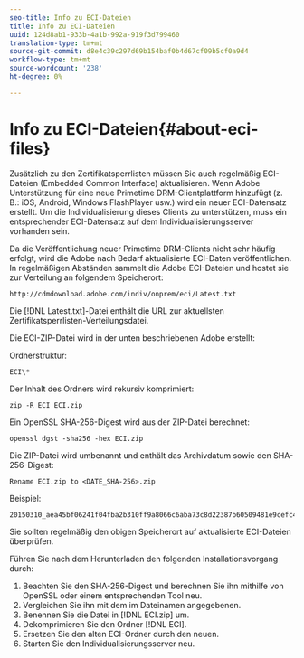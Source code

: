 ```yaml
---
seo-title: Info zu ECI-Dateien
title: Info zu ECI-Dateien
uuid: 124d8ab1-933b-4a1b-992a-919f3d799460
translation-type: tm+mt
source-git-commit: d8e4c39c297d69b154baf0b4d67cf09b5cf0a9d4
workflow-type: tm+mt
source-wordcount: '238'
ht-degree: 0%

---
```



# Info zu ECI-Dateien{#about-eci-files}

Zusätzlich zu den Zertifikatsperrlisten müssen Sie auch regelmäßig ECI-Dateien (Embedded Common Interface) aktualisieren. Wenn Adobe Unterstützung für eine neue Primetime DRM-Clientplattform hinzufügt (z. B.: iOS, Android, Windows FlashPlayer usw.) wird ein neuer ECI-Datensatz erstellt. Um die Individualisierung dieses Clients zu unterstützen, muss ein entsprechender ECI-Datensatz auf dem Individualisierungsserver vorhanden sein.

Da die Veröffentlichung neuer Primetime DRM-Clients nicht sehr häufig erfolgt, wird die Adobe nach Bedarf aktualisierte ECI-Daten veröffentlichen. In regelmäßigen Abständen sammelt die Adobe ECI-Dateien und hostet sie zur Verteilung an folgendem Speicherort:

```
http://cdmdownload.adobe.com/indiv/onprem/eci/Latest.txt
```

Die [!DNL Latest.txt]-Datei enthält die URL zur aktuellsten Zertifikatsperrlisten-Verteilungsdatei.

Die ECI-ZIP-Datei wird in der unten beschriebenen Adobe erstellt:

Ordnerstruktur:

```
ECI\*
```

Der Inhalt des Ordners wird rekursiv komprimiert:

```
zip -R ECI ECI.zip
```

Ein OpenSSL SHA-256-Digest wird aus der ZIP-Datei berechnet:

```
openssl dgst -sha256 -hex ECI.zip
```

Die ZIP-Datei wird umbenannt und enthält das Archivdatum sowie den SHA-256-Digest:

```
Rename ECI.zip to <DATE_SHA-256>.zip
```

Beispiel:

```
20150310_aea45bf06241f04fba2b310ff9a8066c6aba73c8d22387b60509481e9cefc43e.zip
```

Sie sollten regelmäßig den obigen Speicherort auf aktualisierte ECI-Dateien überprüfen.

Führen Sie nach dem Herunterladen den folgenden Installationsvorgang durch:

1. Beachten Sie den SHA-256-Digest und berechnen Sie ihn mithilfe von OpenSSL oder einem entsprechenden Tool neu.
1. Vergleichen Sie ihn mit dem im Dateinamen angegebenen.
1. Benennen Sie die Datei in [!DNL ECI.zip] um.
1. Dekomprimieren Sie den Ordner [!DNL ECI].
1. Ersetzen Sie den alten ECI-Ordner durch den neuen.
1. Starten Sie den Individualisierungsserver neu.

